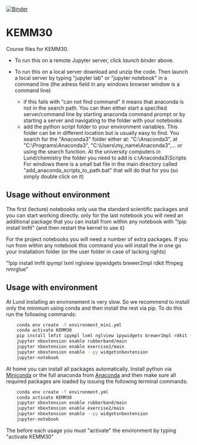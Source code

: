 [![Binder](https://mybinder.org/badge_logo.svg)](https://mybinder.org/v2/gh/luchem/KEMM30.git/master)

# KEMM30

Course files for KEMM30. 

- To run this on a remote Jupyter server, click _launch binder_ above.
- To run this on a local server download and unzip the code. Then launch a local server 
by typing "jupyter lab" or "jupyter notebook" in a command line 
(the adress field in any windows browser window is a command line)

    - if this fails with "can not find command" it means that anaconda is not in the 
    search path. You can then either start a specified server/command line by starting 
    anaconda command prompt or by starting a server and navigating to the folder with your notebooks
    - add the python script folder to your environment variables. This folder can be 
    in different location but is usually easy to find. You search for the "Anaconda3" folder either at: 
    "C:\Anaconda3", at "C:\Programs\Anaconda3", "C:\Users\my_name\Anaconda3",... or using the search function. 
    At the university computers in Lund/chemistry the folder you need to add is c:\Anaconda3\Scripts
    For windows there is a small bat file in the main directory called "add_anaconda_scripts_to_path.bat" that 
    will do that for you (so simply double click on it)
    
## Usage without environment

The first (lecture) notebooks only use the standard scientific packages and you can start working directly. 
only for the last notebook you will need an additional package that you can install from within any notebook
with "!pip install lmfit" (and then restart the kernel to use it)

For the project notebooks you will need a number of extra packages. If you run from within any notebook this 
command you will install the in one go your installation folder (or the user folder in case of lacking rights)

"!pip install lmfit ipympl lxml nglview ipywidgets brewer2mpl rdkit ffmpeg nmrglue"

## Usage with environment

At Lund installing an environement is very slow. So we recommend to install only the minimum using conda and then
install the rest via pip. To do this run the following commands:

``` bash
    conda env create -f environment_mini.yml
    conda activate KEMM30
	pip install lmfit ipympl lxml nglview ipywidgets brewer2mpl rdkit ffmpeg nmrglue
    jupyter nbextension enable rubberband/main
    jupyter nbextension enable exercise2/main
    jupyter nbextension enable --py widgetsnbextension
    jupyter-notebook
```

At home you can install all packages automatically. Install python via [Miniconda](https://conda.io/miniconda.html) 
or the full anaconda from [Anaconda](https://www.anaconda.com/download) and 
then make sure all required packages are loaded by issuing the following terminal commands:

``` bash
    conda env create -f environment.yml
    conda activate KEMM30
    jupyter nbextension enable rubberband/main
    jupyter nbextension enable exercise2/main
    jupyter nbextension enable --py widgetsnbextension
    jupyter-notebook
```

The before each usage you must "activate" the environment by typing "activate KEMM30"
